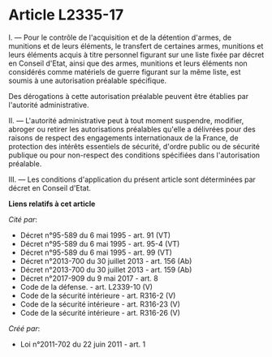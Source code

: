 # Article L2335-17

I. ― Pour le contrôle de l'acquisition et de la détention d'armes, de munitions et de leurs éléments, le transfert de
certaines armes, munitions et leurs éléments acquis à titre personnel figurant sur une liste fixée par décret en Conseil
d'Etat, ainsi que des armes, munitions et leurs éléments non considérés comme matériels de guerre figurant sur la même liste,
est soumis à une autorisation préalable spécifique. 

Des dérogations à cette autorisation préalable peuvent être établies par l'autorité administrative. 

II. ― L'autorité administrative peut à tout moment suspendre, modifier, abroger ou retirer les autorisations préalables
qu'elle a délivrées pour des raisons de respect des engagements internationaux de la France, de protection des intérêts
essentiels de sécurité, d'ordre public ou de sécurité publique ou pour non-respect des conditions spécifiées dans
l'autorisation préalable. 

III. ― Les conditions d'application du présent article sont déterminées par décret en Conseil d'Etat.

**Liens relatifs à cet article**

_Cité par_:

  - Décret n°95-589 du 6 mai 1995 - art. 91 (VT)
  - Décret n°95-589 du 6 mai 1995 - art. 95-4 (VT)
  - Décret n°95-589 du 6 mai 1995 - art. 99 (VT)
  - Décret n°2013-700 du 30 juillet 2013 - art. 156 (Ab)
  - Décret n°2013-700 du 30 juillet 2013 - art. 159 (Ab)
  - Décret n°2017-909 du 9 mai 2017 - art. 8
  - Code de la défense. - art. L2339-10 (V)
  - Code de la sécurité intérieure - art. R316-2 (V)
  - Code de la sécurité intérieure - art. R316-23 (V)
  - Code de la sécurité intérieure - art. R316-26 (V)

_Créé par_:

  - Loi n°2011-702 du 22 juin 2011 - art. 1
